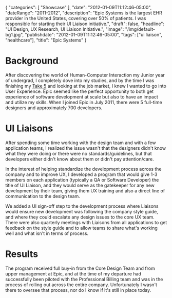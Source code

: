 {
   "categories": [
      "Showcase"
   ],
   "date": "2012-01-09T11:12:46-05:00",
   "dateRange": "2011-2012",
   "description": "Epic Systems is the largest EHR provider in the United States, covering over 50% of patients. I was responsible for starting their UI Liaison initiative.",
   "draft": false,
   "headline": "UI Design, UX Research, UI Liaison Initiative.",
   "image": "/img/default-bg1.jpg",
   "publishdate": "2012-01-09T11:12:46-05:00",
   "tags": ["ui liaison", "healthcare"],
   "title": "Epic Systems"
}

# Background

After discovering the world of Human-Computer Interaction my Junior year of undergrad, I completely dove into my studies, and by the time I was finishing my [Take 5](https://www.rochester.edu/college/CCAS/undergraduate/opportunities/takefive/) and looking at the job market, I knew I wanted to go into User Experience. Epic seemed like the perfect opportunity to both get experience of software development at scale but also to have an impact and utilize my skills. When I joined Epic in July 2011, there were 5 full-time designers and approximately 700 developers.

# UI Liaisons

After spending some time working with the design team and with a few application teams, I realized the issue wasn't that the designers didn't know what they were doing or there were no standards/guidelines, but that developers either didn't know about them or didn't pay attention/care.

In the interest of helping standardize the development process across the company and to improve UX, I developed a program that would give 1-3 members on each application (typically a QA or Software Developer) the title of UI Liaison, and they would serve as the gatekeeper for any new development by their team, giving them UX training and also a direct line of communication to the design team.

We added a UI sign-off step to the development process where Liaisons would ensure new development was following the company style guide, and where they could escalate any design issues to the core UX team. There were also quarterly meetings with  Liaisons from all applications to get feedback on the style guide and to allow teams to share what's working well and what isn't in terms of process.

# Results

The program received full buy-in from the Core Design Team and from upper management at Epic, and at the time of my departure had successfully been piloted with the Professional Billing team and was in the process of rolling out across the entire company. Unfortunately I wasn't there to oversee that process, nor do I know if it's still in place today.
